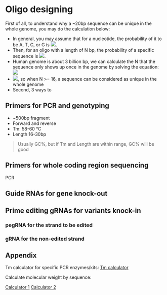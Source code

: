 # Oligo designing

First of all, to understand why a ~20bp sequence can be unique in the whole genome, you may do the calculation below:  

- In general, you may assume that for a nucleotide, the probability of it to be A, T, C, or G is <img src="https://render.githubusercontent.com/render/math?math=\frac{1}{4}">.
- Then, for an oligo with a length of N bp, the probability of a specific sequence is <img src="https://render.githubusercontent.com/render/math?math=\frac{1}{4} ^{N}">.
- Human genome is about 3 billion bp, we can calculate the N that the sequence only shows up once in the genome by solving the equation: <img src="https://render.githubusercontent.com/render/math?math=3\times10^{9} \times \frac{1}{4} ^{N}=1">
- <img src="https://render.githubusercontent.com/render/math?math=N = 15.74">, so when N >= 16, a sequence can be considered as unique in the whole genome
- Second, 3 ways to 

## Primers for PCR and genotyping
- ~500bp fragment
- Forward and reverse
- Tm: 58-60 °C
- Length 16-30bp

> Usually GC%, but if Tm and Length are within range, GC% will be good

## Primers for whole coding region sequencing
PCR


## Guide RNAs for gene knock-out



## Prime editing gRNAs for variants knock-in

### pegRNA for the strand to be edited

### gRNA for the non-edited strand 


## Appendix

Tm calculator for specific PCR enzymes/kits:
[Tm calculator](http://tmcalculator.neb.com/)

Calculate molecular weight by sequence:

[Calculator 1](http://molbiol.edu.ru/eng/scripts/01_07.html)
[Calculator 2](https://www.bioinformatics.org/sms2/dna_mw.html)
